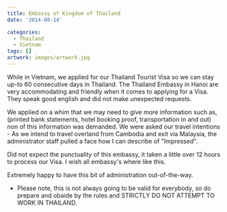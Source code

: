 ```yaml
---
title: Embassy of Kingdom of Thailand
date: '2014-08-14'

categories:
  - Thailand
  - Vietnam
tags: []
artwork: images/artwork.jpg
---
```


While in Vietnam, we applied for our Thailand Tourist Visa so we can stay up-to 60 consecutive days in Thailand. The Thailand Embassy in Hanoi are very accommodating and friendly when it comes to applying for a Visa. They speak good english and did not make unexpected requests.

We applied on a whim that we may need to give more information such as, (printed bank statements, hotel booking proof, transportation in and out) non of this information was demanded. We were asked our travel intentions - As we intend to travel overland from Cambodia and exit via Malaysia, the administrator staff pulled a face how I can describe of "Impressed".

Did not expect the punctuality of this embassy, it taken a little over 12 hours to process our Visa. I wish all embassy's where like this.

Extremely happy to have this bit of administration out-of-the-way.

- Please note, this is not always going to be valid for everybody, so do prepare and obaide by the rules and STRICTLY DO NOT ATTEMPT TO WORK IN THAILAND.

